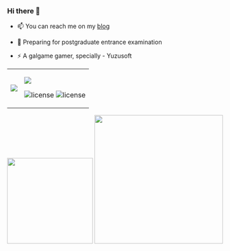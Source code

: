 ### Hi there 👋

- 📫 You can reach me on my [blog](https://panzer-jack.cn/)

- 🔭 Preparing for postgraduate entrance examination

- ⚡ A galgame gamer, specially - Yuzusoft


<table BORDER=0 style="margin-left: auto; margin-right: auto; BORDER=0;">
        <tr>
            <td>
                <img src="https://github-readme-stats.vercel.app/api/top-langs/?username=Panzer-Jack&theme=dark&layout=compact">
            </td>
            <td>
                <p><img src="https://skillicons.dev/icons?i=python,c,cpp,html,css,js,&theme=dark#gh-dark-mode-only"></p>
		<p><img src="https://img.shields.io/badge/C51-SCM-blue" alt="license">
    		<img src="https://img.shields.io/badge/Raspberry Pi-SCM-blue" alt="license"></p>
            </td>
        </tr>
</table>


<div align="right">
    <img src="https://github-readme-stats.vercel.app/api?username=Panzer-Jack&show_icons=true&theme=radical" height = 200>
    <img src="https://pic1.imgdb.cn/item/634609e916f2c2beb1a5571b.png" height = 300>
</div>
